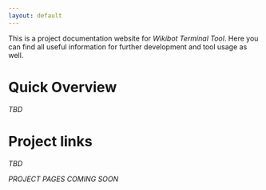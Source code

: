 ```yaml
---
layout: default
---
```


This is a project documentation website for _Wikibot Terminal Tool_. Here you can find all useful information for further development and tool usage as well.

# [](#quick)Quick Overview
_TBD_

# [](#links)Project links
_TBD_

_PROJECT PAGES COMING SOON_
